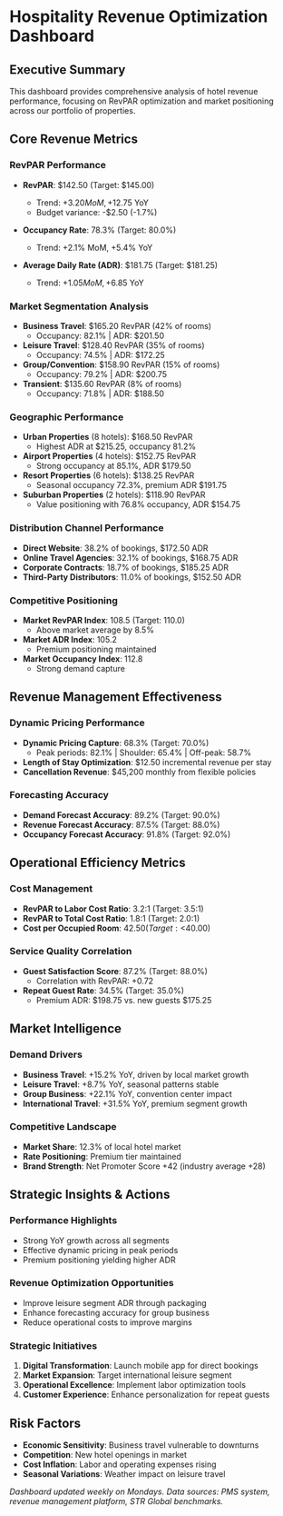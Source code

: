 # Hospitality Revenue Optimization Dashboard

## Executive Summary
This dashboard provides comprehensive analysis of hotel revenue performance, focusing on RevPAR optimization and market positioning across our portfolio of properties.

## Core Revenue Metrics

### RevPAR Performance
- **RevPAR**: $142.50 (Target: $145.00)
  - Trend: +$3.20 MoM, +$12.75 YoY
  - Budget variance: -$2.50 (-1.7%)

- **Occupancy Rate**: 78.3% (Target: 80.0%)
  - Trend: +2.1% MoM, +5.4% YoY

- **Average Daily Rate (ADR)**: $181.75 (Target: $181.25)
  - Trend: +$1.05 MoM, +$6.85 YoY

### Market Segmentation Analysis
- **Business Travel**: $165.20 RevPAR (42% of rooms)
  - Occupancy: 82.1% | ADR: $201.50
- **Leisure Travel**: $128.40 RevPAR (35% of rooms)
  - Occupancy: 74.5% | ADR: $172.25
- **Group/Convention**: $158.90 RevPAR (15% of rooms)
  - Occupancy: 79.2% | ADR: $200.75
- **Transient**: $135.60 RevPAR (8% of rooms)
  - Occupancy: 71.8% | ADR: $188.50

### Geographic Performance
- **Urban Properties** (8 hotels): $168.50 RevPAR
  - Highest ADR at $215.25, occupancy 81.2%
- **Airport Properties** (4 hotels): $152.75 RevPAR
  - Strong occupancy at 85.1%, ADR $179.50
- **Resort Properties** (6 hotels): $138.25 RevPAR
  - Seasonal occupancy 72.3%, premium ADR $191.75
- **Suburban Properties** (2 hotels): $118.90 RevPAR
  - Value positioning with 76.8% occupancy, ADR $154.75

### Distribution Channel Performance
- **Direct Website**: 38.2% of bookings, $172.50 ADR
- **Online Travel Agencies**: 32.1% of bookings, $168.75 ADR
- **Corporate Contracts**: 18.7% of bookings, $185.25 ADR
- **Third-Party Distributors**: 11.0% of bookings, $152.50 ADR

### Competitive Positioning
- **Market RevPAR Index**: 108.5 (Target: 110.0)
  - Above market average by 8.5%
- **Market ADR Index**: 105.2
  - Premium positioning maintained
- **Market Occupancy Index**: 112.8
  - Strong demand capture

## Revenue Management Effectiveness

### Dynamic Pricing Performance
- **Dynamic Pricing Capture**: 68.3% (Target: 70.0%)
  - Peak periods: 82.1% | Shoulder: 65.4% | Off-peak: 58.7%
- **Length of Stay Optimization**: $12.50 incremental revenue per stay
- **Cancellation Revenue**: $45,200 monthly from flexible policies

### Forecasting Accuracy
- **Demand Forecast Accuracy**: 89.2% (Target: 90.0%)
- **Revenue Forecast Accuracy**: 87.5% (Target: 88.0%)
- **Occupancy Forecast Accuracy**: 91.8% (Target: 92.0%)

## Operational Efficiency Metrics

### Cost Management
- **RevPAR to Labor Cost Ratio**: 3.2:1 (Target: 3.5:1)
- **RevPAR to Total Cost Ratio**: 1.8:1 (Target: 2.0:1)
- **Cost per Occupied Room**: $42.50 (Target: <$40.00)

### Service Quality Correlation
- **Guest Satisfaction Score**: 87.2% (Target: 88.0%)
  - Correlation with RevPAR: +0.72
- **Repeat Guest Rate**: 34.5% (Target: 35.0%)
  - Premium ADR: $198.75 vs. new guests $175.25

## Market Intelligence

### Demand Drivers
- **Business Travel**: +15.2% YoY, driven by local market growth
- **Leisure Travel**: +8.7% YoY, seasonal patterns stable
- **Group Business**: +22.1% YoY, convention center impact
- **International Travel**: +31.5% YoY, premium segment growth

### Competitive Landscape
- **Market Share**: 12.3% of local hotel market
- **Rate Positioning**: Premium tier maintained
- **Brand Strength**: Net Promoter Score +42 (industry average +28)

## Strategic Insights & Actions

### Performance Highlights
- Strong YoY growth across all segments
- Effective dynamic pricing in peak periods
- Premium positioning yielding higher ADR

### Revenue Optimization Opportunities
- Improve leisure segment ADR through packaging
- Enhance forecasting accuracy for group business
- Reduce operational costs to improve margins

### Strategic Initiatives
1. **Digital Transformation**: Launch mobile app for direct bookings
2. **Market Expansion**: Target international leisure segment
3. **Operational Excellence**: Implement labor optimization tools
4. **Customer Experience**: Enhance personalization for repeat guests

## Risk Factors
- **Economic Sensitivity**: Business travel vulnerable to downturns
- **Competition**: New hotel openings in market
- **Cost Inflation**: Labor and operating expenses rising
- **Seasonal Variations**: Weather impact on leisure travel

*Dashboard updated weekly on Mondays. Data sources: PMS system, revenue management platform, STR Global benchmarks.*